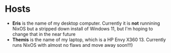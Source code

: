 # Hosts
- **Eris** is the name of my desktop computer. Currently it is **not** runnining NixOS but a stripped down install of Windows 11, but I'm hoping to change that in the near future
- **Themis** is the name of my laptop, which is a HP Envy X360 13. Currently runs NixOS with almost no flaws and move away soon!!!)